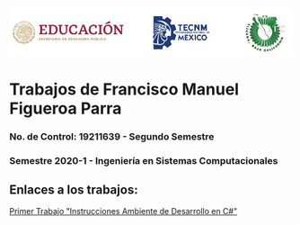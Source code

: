 
![Logo1](https://github.com/FranFig1310/FigueroaWorksOOP/blob/master/Portada%20IMG/Logos.png "Logos de la Secretaría de Educación Pública de México, Tecnológico Nacional de México e Instituto Tecnológico de Tijuana, de izquierda a derecha")
# Trabajos de Francisco Manuel Figueroa Parra

### No. de Control: 19211639 - Segundo Semestre

### Semestre 2020-1 - Ingeniería en Sistemas Computacionales


## Enlaces a los trabajos:

[Primer Trabajo "Instrucciones Ambiente de Desarrollo en C#"](./SETUP/README.md)


